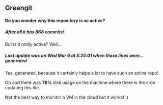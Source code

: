 ## Greengit

#### Do you wonder why this repository is so active?

##### After all it has 868 commits!

But is it *really* active? Well...

##### Last update was on Wed Mar 6 at 5:25:01 when those lines were... generated

Yes, generated, because it certainly helps a lot to have such an active repo!

Oh and there was **79%** disk usage on the machine
where there is the cron updating this file.

Not the best way to monitor a VM in the cloud but it works! :)
